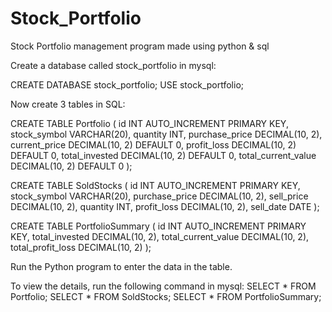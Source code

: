# Stock_Portfolio
Stock Portfolio management program made using python &amp; sql

Create a database called stock_portfolio in mysql:

CREATE DATABASE stock_portfolio;
USE stock_portfolio;


Now create 3 tables in SQL:

CREATE TABLE Portfolio (
    id INT AUTO_INCREMENT PRIMARY KEY,
    stock_symbol VARCHAR(20),
    quantity INT,
    purchase_price DECIMAL(10, 2),
    current_price DECIMAL(10, 2) DEFAULT 0,
    profit_loss DECIMAL(10, 2) DEFAULT 0,
    total_invested DECIMAL(10, 2) DEFAULT 0,
    total_current_value DECIMAL(10, 2) DEFAULT 0
);

CREATE TABLE SoldStocks (
    id INT AUTO_INCREMENT PRIMARY KEY,
    stock_symbol VARCHAR(20),
    purchase_price DECIMAL(10, 2),
    sell_price DECIMAL(10, 2),
    quantity INT,
    profit_loss DECIMAL(10, 2),
    sell_date DATE
);

CREATE TABLE PortfolioSummary (
    id INT AUTO_INCREMENT PRIMARY KEY,
    total_invested DECIMAL(10, 2),
    total_current_value DECIMAL(10, 2),
    total_profit_loss DECIMAL(10, 2)
);


Run the Python program to enter the data in the table.


To view the details, run the following command in mysql:
SELECT * FROM Portfolio;
SELECT * FROM SoldStocks;
SELECT * FROM PortfolioSummary;
